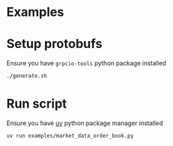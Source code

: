 # Examples

# Setup protobufs
Ensure you have `grpcio-tools` python package installed
```sh
./generate.sh
```

# Run script
Ensure you have [uv](https://docs.astral.sh/uv/guides/install-python/) python package manager installed
```
uv run examples/market_data_order_book.py
```